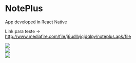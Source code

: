 # NotePlus
App developed in React Native

Link para teste -> http://www.mediafire.com/file/j6udllvjqjdqlpy/noteplus.apk/file


<img src="https://imgur.com/wdWJ3pv.jpg"> <br>
<img src="https://imgur.com/5bMFLhk.jpg"> <br>
<img src="https://imgur.com/WjytLJK.jpg"> <br>
